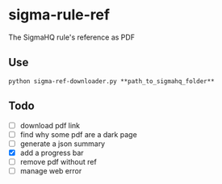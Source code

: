 # sigma-rule-ref
The SigmaHQ rule's reference as PDF

## Use
`python sigma-ref-downloader.py **path_to_sigmahq_folder**`

## Todo
- [ ] download pdf link
- [ ] find why some pdf are a dark page
- [ ] generate a json summary
- [X] add a progress bar
- [ ] remove pdf without ref
- [ ] manage web error